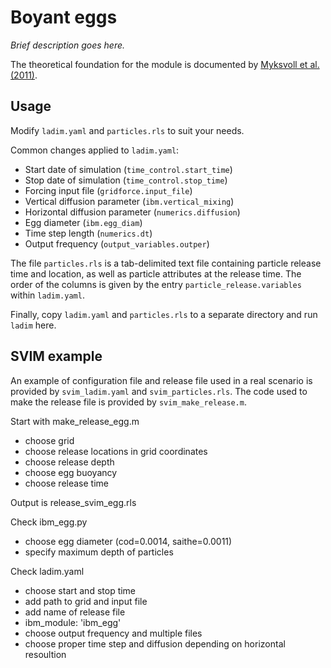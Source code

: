 # Boyant eggs

_Brief description goes here._

The theoretical foundation for the module is documented by 
[Myksvoll et al. (2011)](http://dx.doi.org/10.1080/19425120.2011.595258).

## Usage

Modify `ladim.yaml` and `particles.rls` to suit your needs.

Common changes applied to `ladim.yaml`:
- Start date of simulation (`time_control.start_time`)
- Stop date of simulation (`time_control.stop_time`)
- Forcing input file (`gridforce.input_file`)
- Vertical diffusion parameter (`ibm.vertical_mixing`)
- Horizontal diffusion parameter (`numerics.diffusion`)
- Egg diameter (`ibm.egg_diam`)
- Time step length (`numerics.dt`)
- Output frequency (`output_variables.outper`)

The file `particles.rls` is a tab-delimited text file containing particle
release time and location, as well as particle attributes at the release time.
The order of the columns is given by the entry `particle_release.variables`
within `ladim.yaml`.

Finally, copy `ladim.yaml` and `particles.rls` to a separate directory and
run `ladim` here.

## SVIM example

An example of configuration file and release file used in a real scenario is
provided by `svim_ladim.yaml` and `svim_particles.rls`. The code used to make
the release file is provided by `svim_make_release.m`.  
 

Start with make_release_egg.m
- choose grid
- choose release locations in grid coordinates
- choose release depth
- choose egg buoyancy
- choose release time

Output is release_svim_egg.rls

Check ibm_egg.py
- choose egg diameter (cod=0.0014, saithe=0.0011)
- specify maximum depth of particles

Check ladim.yaml
- choose start and stop time
- add path to grid and input file
- add name of release file
- ibm_module: 'ibm_egg'
- choose output frequency and multiple files
- choose proper time step and diffusion depending on horizontal resoultion
